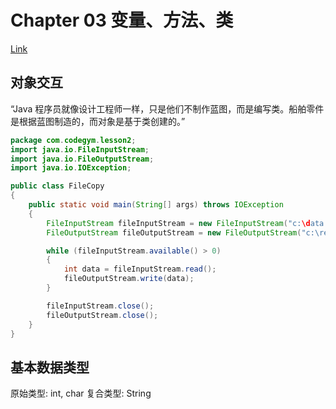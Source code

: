 # Chapter 03 变量、方法、类

[Link](https://codegym.cc/zh/quests/lectures/zh.questsyntax.level02.lecture01)

## 对象交互
“Java 程序员就像设计工程师一样，只是他们不制作蓝图，而是编写类。船舶零件是根据蓝图制造的，而对象是基于类创建的。”

```JAVA
package com.codegym.lesson2;
import java.io.FileInputStream;
import java.io.FileOutputStream;
import java.io.IOException;

public class FileCopy
{
    public static void main(String[] args) throws IOException
    {
        FileInputStream fileInputStream = new FileInputStream("c:\data.txt");
        FileOutputStream fileOutputStream = new FileOutputStream("c:\result.txt");

        while (fileInputStream.available() > 0)
        {
            int data = fileInputStream.read();
            fileOutputStream.write(data);
        }

        fileInputStream.close();
        fileOutputStream.close();
    }
}
```

## 基本数据类型

原始类型: int, char
复合类型: String
